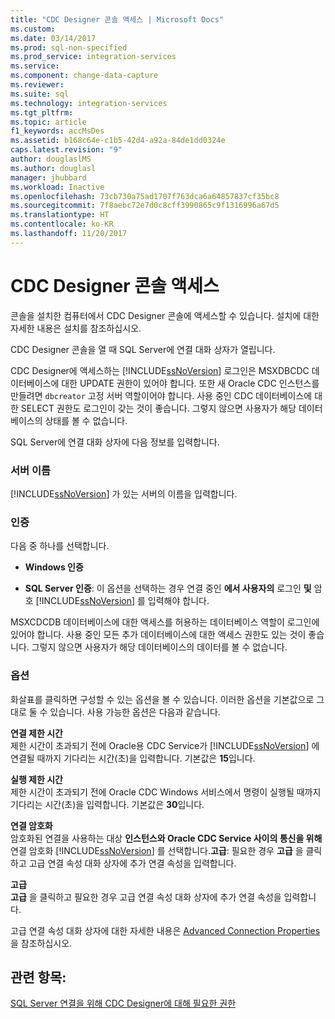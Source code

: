 ```yaml
---
title: "CDC Designer 콘솔 액세스 | Microsoft Docs"
ms.custom: 
ms.date: 03/14/2017
ms.prod: sql-non-specified
ms.prod_service: integration-services
ms.service: 
ms.component: change-data-capture
ms.reviewer: 
ms.suite: sql
ms.technology: integration-services
ms.tgt_pltfrm: 
ms.topic: article
f1_keywords: accMsDes
ms.assetid: b168c64e-c1b5-42d4-a92a-84de1dd0324e
caps.latest.revision: "9"
author: douglaslMS
ms.author: douglasl
manager: jhubbard
ms.workload: Inactive
ms.openlocfilehash: 73cb730a75ad1707f763dca6a64857837cf35bc8
ms.sourcegitcommit: 7f8aebc72e7d0c8cff3990865c9f1316996a67d5
ms.translationtype: HT
ms.contentlocale: ko-KR
ms.lasthandoff: 11/20/2017
---
```

# <a name="access-the-cdc-designer-console"></a>CDC Designer 콘솔 액세스
  콘솔을 설치한 컴퓨터에서 CDC Designer 콘솔에 액세스할 수 있습니다. 설치에 대한 자세한 내용은 설치를 참조하십시오.  
  
 CDC Designer 콘솔을 열 때 SQL Server에 연결 대화 상자가 열립니다.  
  
 CDC Designer에 액세스하는 [!INCLUDE[ssNoVersion](../../includes/ssnoversion-md.md)] 로그인은 MSXDBCDC 데이터베이스에 대한 UPDATE 권한이 있어야 합니다. 또한 새 Oracle CDC 인스턴스를 만들려면 `dbcreator` 고정 서버 역할이어야 합니다. 사용 중인 CDC 데이터베이스에 대한 SELECT 권한도 로그인이 갖는 것이 좋습니다. 그렇지 않으면 사용자가 해당 데이터베이스의 상태를 볼 수 없습니다.  
  
 SQL Server에 연결 대화 상자에 다음 정보를 입력합니다.  
  
### <a name="server-name"></a>서버 이름  
 [!INCLUDE[ssNoVersion](../../includes/ssnoversion-md.md)] 가 있는 서버의 이름을 입력합니다.  
  
### <a name="authentication"></a>인증  
 다음 중 하나를 선택합니다.  
  
-   **Windows 인증**  
  
-   **SQL Server 인증**: 이 옵션을 선택하는 경우 연결 중인 **에서 사용자의** 로그인 **및** 암호 [!INCLUDE[ssNoVersion](../../includes/ssnoversion-md.md)] 를 입력해야 합니다.  
  
 MSXCDCDB 데이터베이스에 대한 액세스를 허용하는 데이터베이스 역할이 로그인에 있어야 합니다. 사용 중인 모든 추가 데이터베이스에 대한 액세스 권한도 있는 것이 좋습니다. 그렇지 않으면 사용자가 해당 데이터베이스의 데이터를 볼 수 없습니다.  
  
### <a name="options"></a>옵션  
 화살표를 클릭하면 구성할 수 있는 옵션을 볼 수 있습니다. 이러한 옵션을 기본값으로 그대로 둘 수 있습니다. 사용 가능한 옵션은 다음과 같습니다.  
  
 **연결 제한 시간**  
 제한 시간이 초과되기 전에 Oracle용 CDC Service가 [!INCLUDE[ssNoVersion](../../includes/ssnoversion-md.md)] 에 연결될 때까지 기다리는 시간(초)을 입력합니다. 기본값은 **15**입니다.  
  
 **실행 제한 시간**  
 제한 시간이 초과되기 전에 Oracle CDC Windows 서비스에서 명령이 실행될 때까지 기다리는 시간(초)을 입력합니다. 기본값은 **30**입니다.  
  
 **연결 암호화**  
 암호화된 연결을 사용하는 대상 **인스턴스와 Oracle CDC Service 사이의 통신을 위해** 연결 암호화 [!INCLUDE[ssNoVersion](../../includes/ssnoversion-md.md)] 를 선택합니다.**고급**: 필요한 경우 **고급** 을 클릭하고 고급 연결 속성 대화 상자에 추가 연결 속성을 입력합니다.  
  
 **고급**  
 **고급** 을 클릭하고 필요한 경우 고급 연결 속성 대화 상자에 추가 연결 속성을 입력합니다.  
  
 고급 연결 속성 대화 상자에 대한 자세한 내용은 [Advanced Connection Properties](../../integration-services/change-data-capture/advanced-connection-properties.md)을 참조하십시오.  
  
## <a name="see-also"></a>관련 항목:  
 [SQL Server 연결을 위해 CDC Designer에 대해 필요한 권한](../../integration-services/change-data-capture/sql-server-connection-required-permissions-for-the-cdc-designer.md)  
  
  
